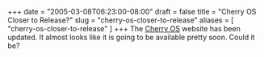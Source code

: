+++
date = "2005-03-08T06:23:00-08:00"
draft = false
title = "Cherry OS Closer to Release?"
slug = "cherry-os-closer-to-release"
aliases = [
	"cherry-os-closer-to-release"
]
+++
The <a href="http://cherryos.com" target="_blank">Cherry OS</a> website has been updated. It almost looks like it is going to be available pretty soon. Could it be?<br />